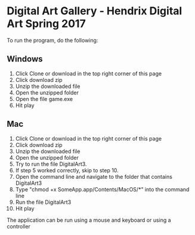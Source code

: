 # Digital Art Gallery - Hendrix Digital Art Spring 2017
To run the program, do the following:
## Windows
  1. Click Clone or download in the top right corner of this page
  2. Click download zip
  3. Unzip the downloaded file
  4. Open the unzipped folder
  5. Open the file game.exe
  6. Hit play
## Mac
  1. Click Clone or download in the top right corner of this page
  2. Click download zip
  3. Unzip the downloaded file
  4. Open the unzipped folder
  5. Try to run the file DigitalArt3.
  6. If step 5 worked correctly, skip to step 10.
  7. Open the command line and navigate to the folder that contains DigitalArt3
  8. Type "chmod +x SomeApp.app/Contents/MacOS/\*" into the command line
  9. Run the file DigitalArt3
  10. Hit play
  
The application can be run using a mouse and keyboard or using a controller
